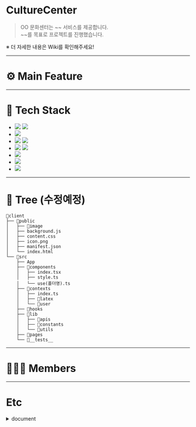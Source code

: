 # CultureCenter
> OO 문화센터는 ~~ 서비스를 제공합니다. <br>
~~를 목표로 프로젝트를 진행했습니다.

※ 더 자세한 내용은 Wiki를 확인해주세요!

***
# ⚙ Main Feature






***
# 🔨 Tech Stack
- <img src="https://img.shields.io/badge/HTML5-E34F26?style=flat-square&logo=HTML5&logoColor=white"/> <img src="https://img.shields.io/badge/CSS3-1572B6?style=plastic&logo=CSS3&logoColor=white"/>
- <img src="https://img.shields.io/badge/JSON-000000?style=flat&logo=JSON&logoColor=white"/>
- <img src="https://img.shields.io/badge/JavaScript-F7DF1E?style=flat-square&logo=JavaScript&logoColor=white"/> <img src="https://img.shields.io/badge/jQuery-0769AD?style=for-the-badge&logo=jQuery&logoColor=white"/>
- <img src="https://img.shields.io/badge/Java-13ADC7?style=for-the-badge&logo=OpenJDK&logoColor=white"/> <img src="https://img.shields.io/badge/Spring-6DB33F?style=for-the-badge&logo=Spring&logoColor=white"/>
- <img src="https://img.shields.io/badge/ApacheTomcat-F8DC75?style=for-the-badge&logo=ApacheTomcat&logoColor=white"/>
- <img src="https://img.shields.io/badge/Oracle-F80000?style=for-the-badge&logo=Oracle&logoColor=white"/>
- <img src="https://img.shields.io/badge/GitHub-181717?style=for-the-badge&logo=GitHub&logoColor=white"/>


***
# 📁 Tree (수정예정)
~~~
📁client  
├── 📁public
│   ├── 📁image    
│   ├── background.js  
│   ├── content.css
│   ├── icon.png
│   ├── manifest.json
│   └── index.html
└── 📁src
    ├── App
    ├── 📁components  
    │   ├── index.tsx   
    │   ├── style.ts
    │   └── use(폴더명).ts
    ├── 📁contexts
    │   ├── index.ts   
    │   ├── 📁latex
    │   └── 📁user
    ├── 📁hooks
    ├── 📁lib  
    │   ├── 📁apis
    │   ├── 📁constants
    │   └── 📁utils
    ├── 📁pages
    └── 📁__tests__  
~~~




***
# 👩🏻‍💻 Members



***
# Etc
<details>
  <summary>document</summary>
  <div markdown="1">
    ex01
  </div>
  <div markdown="2">
    ex02
  </div>
</details>
